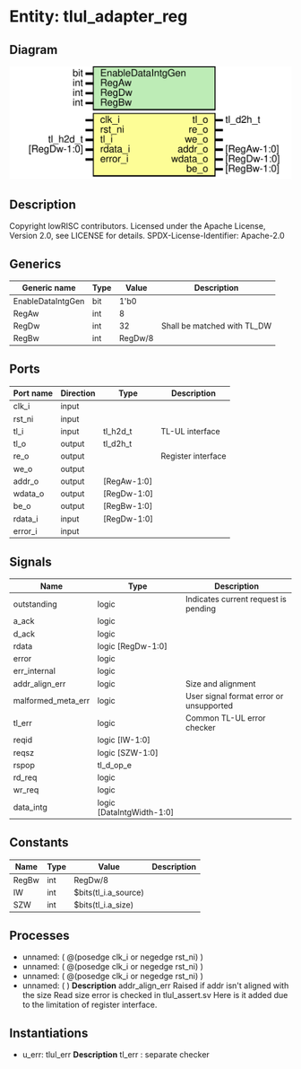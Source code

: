 # Entity: tlul_adapter_reg

## Diagram

![Diagram](tlul_adapter_reg.svg "Diagram")
## Description

Copyright lowRISC contributors.
 Licensed under the Apache License, Version 2.0, see LICENSE for details.
 SPDX-License-Identifier: Apache-2.0
 
## Generics

| Generic name      | Type | Value   | Description                 |
| ----------------- | ---- | ------- | --------------------------- |
| EnableDataIntgGen | bit  | 1'b0    |                             |
| RegAw             | int  | 8       |                             |
| RegDw             | int  | 32      | Shall be matched with TL_DW |
| RegBw             | int  | RegDw/8 |                             |
## Ports

| Port name | Direction | Type        | Description        |
| --------- | --------- | ----------- | ------------------ |
| clk_i     | input     |             |                    |
| rst_ni    | input     |             |                    |
| tl_i      | input     | tl_h2d_t    | TL-UL interface    |
| tl_o      | output    | tl_d2h_t    |                    |
| re_o      | output    |             | Register interface |
| we_o      | output    |             |                    |
| addr_o    | output    | [RegAw-1:0] |                    |
| wdata_o   | output    | [RegDw-1:0] |                    |
| be_o      | output    | [RegBw-1:0] |                    |
| rdata_i   | input     | [RegDw-1:0] |                    |
| error_i   | input     |             |                    |
## Signals

| Name               | Type                      | Description                             |
| ------------------ | ------------------------- | --------------------------------------- |
| outstanding        | logic                     | Indicates current request is pending    |
| a_ack              | logic                     |                                         |
| d_ack              | logic                     |                                         |
| rdata              | logic [RegDw-1:0]         |                                         |
| error              | logic                     |                                         |
| err_internal       | logic                     |                                         |
| addr_align_err     | logic                     | Size and alignment                      |
| malformed_meta_err | logic                     | User signal format error or unsupported |
| tl_err             | logic                     | Common TL-UL error checker              |
| reqid              | logic [IW-1:0]            |                                         |
| reqsz              | logic [SZW-1:0]           |                                         |
| rspop              | tl_d_op_e                 |                                         |
| rd_req             | logic                     |                                         |
| wr_req             | logic                     |                                         |
| data_intg          | logic [DataIntgWidth-1:0] |                                         |
## Constants

| Name  | Type | Value                | Description |
| ----- | ---- | -------------------- | ----------- |
| RegBw | int  | RegDw/8              |             |
| IW    | int  | $bits(tl_i.a_source) |             |
| SZW   | int  | $bits(tl_i.a_size)   |             |
## Processes
- unnamed: ( @(posedge clk_i or negedge rst_ni) )
- unnamed: ( @(posedge clk_i or negedge rst_ni) )
- unnamed: ( @(posedge clk_i or negedge rst_ni) )
- unnamed: (  )
**Description**
addr_align_err
Raised if addr isn't aligned with the size
Read size error is checked in tlul_assert.sv
Here is it added due to the limitation of register interface.

## Instantiations

- u_err: tlul_err
**Description**
tl_err : separate checker

